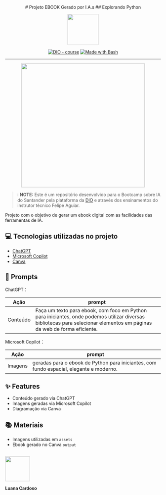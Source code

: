 <p align="center">
    # Projeto EBOOK Gerado por I.A.s
    ## Explorando Python
</p>

<p align="center">
    <img width="100" src=".github/assets/banner.png">
</p>

<p align="center">
<a href="https://dio.me/"><img src="https://img.shields.io/badge/DIO-Course-28DA77?logo=youtube" alt="DIO - course"></a>
<a href="https://www.gnu.org/software/bash/" title="Go to Bash homepage"><img src="https://img.shields.io/badge/Prompt-Project-blue?logo=gnu-bash&amp;logoColor=white" alt="Made with Bash"></a></p>

-------

<p align="center">
<img 
    src="./assets/capa.png"
    width="400"  
/>
</p>


 > ℹ️ **NOTE:** Este é um repositório desenvolvido para o Bootcamp sobre IA do Santander pela plataforma da  [DIO](https://dio.me) e através dos ensinamentos do instrutor técnico Felipe Aguiar.

Projeto com o objetivo de gerar um ebook digital com as facilidades das ferramentas de IA. 

## 💻 Tecnologias utilizadas no projeto

- [ChatGPT](https://chat.openai.com/) 
- [Microsoft Copilot](https://www.microsoft.com/pt-br/copilot)
- [Canva](https://www.canva.com/)

## 🧠 Prompts


ChatGPT：

|   Ação   | prompt                                                                                                                                                                                                                                                                         |
| :------: | ------------------------------------------------------------------------------------------------------------------------------------------------------------------------------------------------------------------------------------------------------------------------------ |
|  Conteúdo | Faça um texto para ebook, com foco em Python para iniciantes, onde podemos utilizar diversas bibliotecas para selecionar elementos em páginas da web de forma eficiente.


Microsoft Copilot：

|  Ação  | prompt                                                                                 |
| :----: | -------------------------------------------------------------------------------------- |
| Imagens | geradas para o ebook de Python para iniciantes, com fundo espacial, elegante e moderno.

## ✨ Features

- Conteúdo gerado via ChatGPT
- Imagens geradas via Microsoft Copilot
- Diagramação via Canva

## 📚 Materiais

- Imagens utilizadas em `assets`
- Ebook gerado no Canva `output`

##

<p align="left">
    <img 
      margin=10 
      width=80 
      src="https://avatars.githubusercontent.com/u/112970416?v=4"
    />
</p>
<p> <strong>Luana Cardoso</strong> </p>
